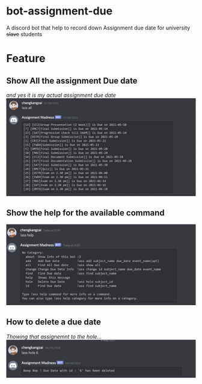 # bot-assignment-due
A discord bot that help to record down Assignment due date for university ~~slave~~ students 

# Feature
## Show All the assignment Due date
*and yes it is my actual assignment due date*
![ass-all](https://github.com/chengkangzai/bot-assignment-due/blob/master/.github/!ass-all.png?raw=true)

## Show the help for the available command
![ass-help](https://github.com/chengkangzai/bot-assignment-due/blob/master/.github/!ass-help.png?raw=true)

## How to delete a due date
*Thowing that assignemnt to the hole...*
![ass-hole](https://github.com/chengkangzai/bot-assignment-due/blob/master/.github/!ass-hole.png?raw=true)

